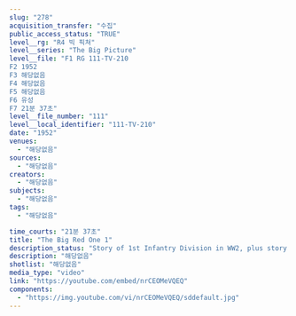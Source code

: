 ```yaml
---
slug: "278"
acquisition_transfer: "수집"
public_access_status: "TRUE"
level__rg: "R4 빅 픽쳐"
level__series: "The Big Picture"
level__file: "F1 RG 111-TV-210
F2 1952
F3 해당없음
F4 해당없음
F5 해당없음
F6 유성
F7 21분 37초"
level__file_number: "111"
level__local_identifier: "111-TV-210"
date: "1952"
venues: 
  - "해당없음"
sources: 
  - "해당없음"
creators: 
  - "해당없음"
subjects: 
  - "해당없음"
tags: 
  - "해당없음"

time_courts: "21분 37초"
title: "The Big Red One 1"
description_status: "Story of 1st Infantry Division in WW2, plus story of combat Infantry Badge."
description: "해당없음"
shotlist: "해당없음"
media_type: "video"
link: "https://youtube.com/embed/nrCEOMeVQEQ"
components: 
  - "https://img.youtube.com/vi/nrCEOMeVQEQ/sddefault.jpg"
---
```

